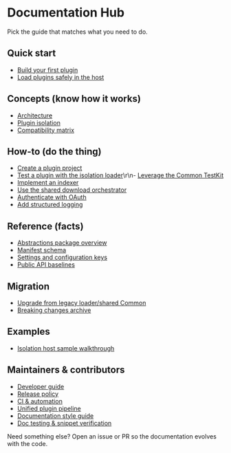 # Documentation Hub

Pick the guide that matches what you need to do.

## Quick start

- [Build your first plugin](quickstart/PLUGIN_AUTHOR.md)
- [Load plugins safely in the host](quickstart/HOST_MAINTAINER.md)

## Concepts (know how it works)

- [Architecture](concepts/ARCHITECTURE.md)
- [Plugin isolation](concepts/PLUGIN_ISOLATION.md)
- [Compatibility matrix](concepts/COMPATIBILITY.md)

## How-to (do the thing)

- [Create a plugin project](how-to/CREATE_PLUGIN.md)
- [Test a plugin with the isolation loader](how-to/TEST_PLUGIN.md)\r\n- [Leverage the Common TestKit](how-to/TEST_WITH_TESTKIT.md)
- [Implement an indexer](how-to/IMPLEMENT_INDEXER.md)
- [Use the shared download orchestrator](how-to/USE_DOWNLOAD_ORCHESTRATOR.md)
- [Authenticate with OAuth](how-to/AUTHENTICATE_OAUTH.md)
- [Add structured logging](how-to/ADD_LOGGING.md)

## Reference (facts)

- [Abstractions package overview](reference/ABSTRACTIONS.md)
- [Manifest schema](reference/MANIFEST.md)
- [Settings and configuration keys](reference/SETTINGS.md)
- [Public API baselines](reference/PUBLIC_API_BASELINES.md)

## Migration

- [Upgrade from legacy loader/shared Common](migration/FROM_LEGACY.md)
- [Breaking changes archive](migration/BREAKING_CHANGES.md)

## Examples

- [Isolation host sample walkthrough](examples/ISOLATION_HOST_SAMPLE.md)

## Maintainers & contributors

- [Developer guide](dev-guide/DEVELOPER_GUIDE.md)
- [Release policy](dev-guide/RELEASE_POLICY.md)
- [CI & automation](dev-guide/CI.md)
- [Unified plugin pipeline](dev-guide/UNIFIED_PLUGIN_PIPELINE.md)
- [Documentation style guide](dev-guide/STYLE_GUIDE.md)
- [Doc testing & snippet verification](dev-guide/TESTING_DOCS.md)

Need something else? Open an issue or PR so the documentation evolves with the code.




